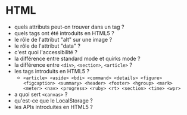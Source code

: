 # HTML

- quels attributs peut-on trouver dans un tag ?
- quels tags ont été introduits en HTML5 ?
- le rôle de l'attribut "alt" sur une image ?
- le rôle de l'attribut "data" ?
- c'est quoi l'accessibilité ?
- la différence entre standard mode et quirks mode ?
- la différence entre `<div>`, `<section>`, `<article>` ?
- les tags introduits en HTML5 ?
    - `<article> <aside> <bdi> <command> <details> <figure> <figcaption> <summary> <header> <footer> <hgroup> <mark> <meter> <nav> <progress> <ruby> <rt> <section> <time> <wpr>`
- a quoi sert `<canvas>` ?
- qu'est-ce que le LocalStorage ?
- les APIs introduites en HTML5 ?
